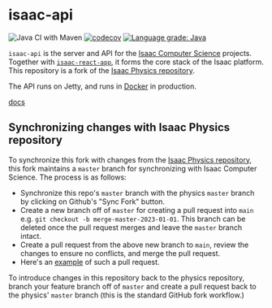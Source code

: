 # isaac-api

![Java CI with Maven](https://github.com/isaaccomputerscience/isaac-api/workflows/Java%20CI%20with%20Maven/badge.svg?branch=main)
[![codecov](https://codecov.io/gh/isaaccompterscience/isaac-api/branch/main/graph/badge.svg)](https://codecov.io/gh/isaaccomputerscience/isaac-api)
[![Language grade: Java](https://img.shields.io/lgtm/grade/java/g/isaaccomputerscience/isaac-api.svg?logo=lgtm&logoWidth=18)](https://lgtm.com/projects/g/isaaccomputerscience/isaac-api/context:java)


`isaac-api` is the server and API for the [Isaac Computer Science](https://isaaccomputerscience.org/about) projects.
Together with [`isaac-react-app`](https://github.com/isaaccomputerscience/isaac-react-app), it forms the core stack of the Isaac platform.
This repository is a fork of the [Isaac Physics repository](https://github.com/isaacphysics/isaac-api).

The API runs on Jetty, and runs in [Docker](https://www.docker.com/) in production.

[docs](./docs)

## Synchronizing changes with Isaac Physics repository
To synchronize this fork with changes from the [Isaac Physics repository](https://github.com/isaacphysics/isaac-api),
this fork maintains a `master` branch for synchronizing with Isaac Computer Science. The process is as follows:
* Synchronize this repo's `master` branch with the physics `master` branch by clicking on Github's "Sync Fork" button.
* Create a new branch off of `master` for creating a pull request into `main` e.g. `git checkout -b merge-master-2023-01-01`.
This branch can be deleted once the pull request merges and leave the `master` branch intact.
* Create a pull request from the above new branch to `main`, review the changes to ensure no conflicts, and merge the pull request.
* Here's an [example](https://github.com/isaaccomputerscience/isaac-api/pull/9) of such a pull request.

To introduce changes in this repository back to the physics repository, branch your feature branch off of `master` and
create a pull request back to the physics' `master` branch (this is the standard GitHub fork workflow.)
